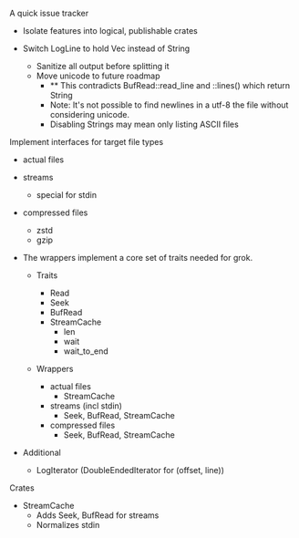 A quick issue tracker

- Isolate features into logical, publishable crates

- Switch LogLine to hold Vec<u8> instead of String
  - Sanitize all output before splitting it
  - Move unicode to future roadmap
    - ** This contradicts BufRead::read_line and ::lines() which return String
    -    Note: It's not possible to find newlines in a utf-8 the file without considering unicode.
    -    Disabling Strings may mean only listing ASCII files


Implement interfaces for target file types
 - actual files
 - streams
   - special for stdin
 - compressed files
   - zstd
   - gzip

  - The wrappers implement a core set of traits needed for grok.
    - Traits
      - Read
      - Seek
      - BufRead
      - StreamCache
        - len
        - wait
        - wait_to_end

    - Wrappers
      - actual files
        - StreamCache
      - streams (incl stdin)
        - Seek, BufRead, StreamCache
      - compressed files
        - Seek, BufRead, StreamCache

  - Additional
    - LogIterator (DoubleEndedIterator for (offset, line))


Crates
 - StreamCache
   - Adds Seek, BufRead for streams
   - Normalizes stdin